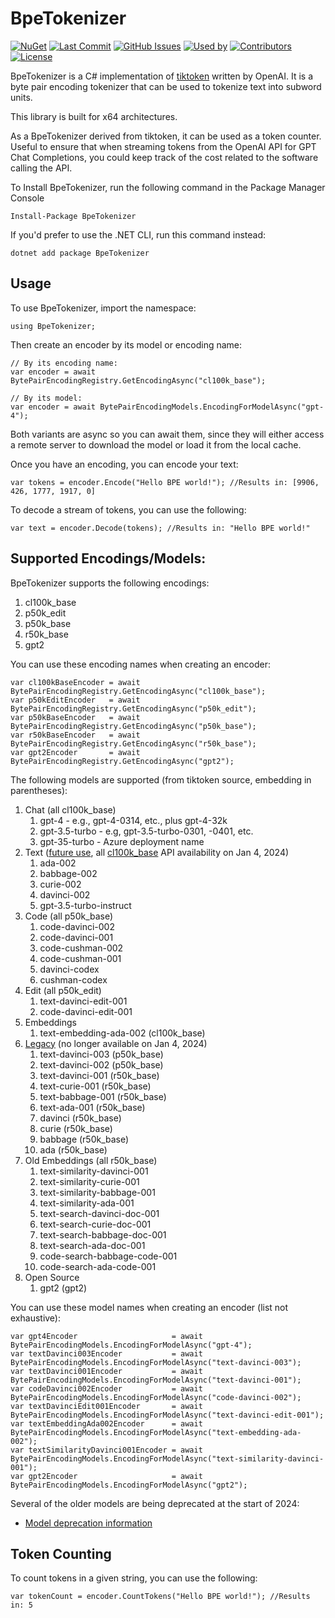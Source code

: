 ﻿# BpeTokenizer
[![NuGet](https://img.shields.io/nuget/v/BpeTokenizer.svg)](https://www.nuget.org/packages/BpeTokenizer)
[![Last Commit](https://img.shields.io/github/last-commit/AlexanderMorou/BpeChatAI.svg)](https://github.com/AlexanderMorou/BpeChatAI/commits/master)
[![GitHub Issues](https://img.shields.io/github/issues/AlexanderMorou/BpeChatAI.svg)](https://github.com/AlexanderMorou/BpeChatAI/issues)
[![Used by](https://img.shields.io/nuget/dt/BpeTokenizer.svg)](https://www.nuget.org/packages/BpeTokenizer)
[![Contributors](https://img.shields.io/github/contributors/AlexanderMorou/BpeChatAI.svg)](https://github.com/AlexanderMorou/BpeChatAI/graphs/contributors)
[![License](https://img.shields.io/badge/license-MIT-blue.svg)](LICENSE)

BpeTokenizer is a C# implementation of [tiktoken](https://github.com/openai/tiktoken) written by OpenAI. It is a byte pair encoding tokenizer that can be used to tokenize text into subword units.

This library is built for x64 architectures.

As a BpeTokenizer derived from tiktoken, it can be used as a token counter. Useful to ensure that when streaming tokens from the OpenAI API for GPT Chat Completions, you could keep track of the cost related to the software calling the API.

To Install BpeTokenizer, run the following command in the Package Manager Console
```
Install-Package BpeTokenizer
```

If you'd prefer to use the .NET CLI, run this command instead:
```
dotnet add package BpeTokenizer
```

## Usage

To use BpeTokenizer, import the namespace:
```CSharp
using BpeTokenizer;
```

Then create an encoder by its model or encoding name:
```CSharp
// By its encoding name:
var encoder = await BytePairEncodingRegistry.GetEncodingAsync("cl100k_base");

// By its model:
var encoder = await BytePairEncodingModels.EncodingForModelAsync("gpt-4");
```
Both variants are async so you can await them, since they will either
access a remote server to download the model or load it from the local cache.

Once you have an encoding, you can encode your text:
```CSharp
var tokens = encoder.Encode("Hello BPE world!"); //Results in: [9906, 426, 1777, 1917, 0]
```
To decode a stream of tokens, you can use the following:
```CSharp
var text = encoder.Decode(tokens); //Results in: "Hello BPE world!"
```

## Supported Encodings/Models:
BpeTokenizer supports the following encodings:
1. cl100k_base
1. p50k_edit
1. p50k_base
1. r50k_base
1. gpt2

You can use these encoding names when creating an encoder:
```CSharp
var cl100kBaseEncoder = await BytePairEncodingRegistry.GetEncodingAsync("cl100k_base");
var p50kEditEncoder   = await BytePairEncodingRegistry.GetEncodingAsync("p50k_edit");
var p50kBaseEncoder   = await BytePairEncodingRegistry.GetEncodingAsync("p50k_base");
var r50kBaseEncoder   = await BytePairEncodingRegistry.GetEncodingAsync("r50k_base");
var gpt2Encoder       = await BytePairEncodingRegistry.GetEncodingAsync("gpt2");
```

The following models are supported (from tiktoken source, embedding in parentheses):
1. Chat (all cl100k_base)
    1. gpt-4         - e.g., gpt-4-0314, etc., plus gpt-4-32k
    1. gpt-3.5-turbo - e.g, gpt-3.5-turbo-0301, -0401, etc.
    1. gpt-35-turbo  - Azure deployment name
1. Text ([future use](https://openai.com/blog/gpt-4-api-general-availability#deprecation-of-older-models-in-the-completions-api), all [cl100k_base](https://github.com/openai/tiktoken/issues/166#issuecomment-1637211143) API availability on Jan 4, 2024)
    1. ada-002
    1. babbage-002
    1. curie-002
    1. davinci-002
    1. gpt-3.5-turbo-instruct
1. Code (all p50k_base)
    1. code-davinci-002
    1. code-davinci-001
    1. code-cushman-002
    1. code-cushman-001
    1. davinci-codex
    1. cushman-codex
1. Edit (all p50k_edit)
    1. text-davinci-edit-001
    1. code-davinci-edit-001
1. Embeddings
    1. text-embedding-ada-002 (cl100k_base)
1. [Legacy](https://openai.com/blog/gpt-4-api-general-availability#deprecation-of-older-models-in-the-completions-api) (no longer available on Jan 4, 2024)
    1. text-davinci-003 (p50k_base)
    1. text-davinci-002 (p50k_base)
    1. text-davinci-001 (r50k_base)
    1. text-curie-001   (r50k_base)
    1. text-babbage-001 (r50k_base)
    1. text-ada-001     (r50k_base)
    1. davinci          (r50k_base)
    1. curie            (r50k_base)
    1. babbage          (r50k_base)
    1. ada              (r50k_base)
1. Old Embeddings (all r50k_base)
    1. text-similarity-davinci-001
    1. text-similarity-curie-001
    1. text-similarity-babbage-001
    1. text-similarity-ada-001
    1. text-search-davinci-doc-001
    1. text-search-curie-doc-001
    1. text-search-babbage-doc-001
    1. text-search-ada-doc-001
    1. code-search-babbage-code-001
    1. code-search-ada-code-001
1. Open Source
    1. gpt2 (gpt2)

You can use these model names when creating an encoder (list not exhaustive):
```CSharp
var gpt4Encoder                     = await BytePairEncodingModels.EncodingForModelAsync("gpt-4");
var textDavinci003Encoder           = await BytePairEncodingModels.EncodingForModelAsync("text-davinci-003");
var textDavinci001Encoder           = await BytePairEncodingModels.EncodingForModelAsync("text-davinci-001");
var codeDavinci002Encoder           = await BytePairEncodingModels.EncodingForModelAsync("code-davinci-002");
var textDavinciEdit001Encoder       = await BytePairEncodingModels.EncodingForModelAsync("text-davinci-edit-001");
var textEmbeddingAda002Encoder      = await BytePairEncodingModels.EncodingForModelAsync("text-embedding-ada-002");
var textSimilarityDavinci001Encoder = await BytePairEncodingModels.EncodingForModelAsync("text-similarity-davinci-001");
var gpt2Encoder                     = await BytePairEncodingModels.EncodingForModelAsync("gpt2");
```

Several of the older models are being deprecated at the start of 2024:
* [Model deprecation information](https://openai.com/blog/gpt-4-api-general-availability#deprecation-of-older-models-in-the-completions-api)

## Token Counting
To count tokens in a given string, you can use the following:
```CSharp
var tokenCount = encoder.CountTokens("Hello BPE world!"); //Results in: 5
```